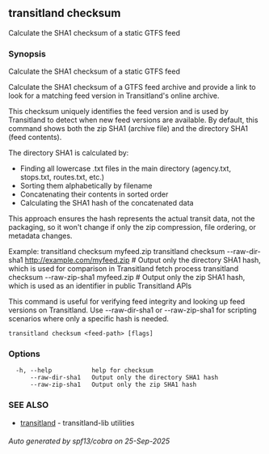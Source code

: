 ## transitland checksum

Calculate the SHA1 checksum of a static GTFS feed

### Synopsis

Calculate the SHA1 checksum of a static GTFS feed

Calculate the SHA1 checksum of a GTFS feed archive and provide a link to look for a matching feed version in Transitland's online archive.

This checksum uniquely identifies the feed version and is used by Transitland to detect when new feed versions are available. By default, this command shows both the zip SHA1 (archive file) and the directory SHA1 (feed contents). 

The directory SHA1 is calculated by:
- Finding all lowercase .txt files in the main directory (agency.txt, stops.txt, routes.txt, etc.)
- Sorting them alphabetically by filename
- Concatenating their contents in sorted order
- Calculating the SHA1 hash of the concatenated data

This approach ensures the hash represents the actual transit data, not the packaging, so it won't change if only the zip compression, file ordering, or metadata changes.

Example:
  transitland checksum myfeed.zip
  transitland checksum --raw-dir-sha1 http://example.com/myfeed.zip  # Output only the directory SHA1 hash, which is used for comparison in Transitland fetch process
  transitland checksum --raw-zip-sha1 myfeed.zip  # Output only the zip SHA1 hash, which is used as an identifier in public Transitland APIs

This command is useful for verifying feed integrity and looking up feed versions on Transitland. Use --raw-dir-sha1 or --raw-zip-sha1 for scripting scenarios where only a specific hash is needed.

```
transitland checksum <feed-path> [flags]
```

### Options

```
  -h, --help           help for checksum
      --raw-dir-sha1   Output only the directory SHA1 hash
      --raw-zip-sha1   Output only the zip SHA1 hash
```

### SEE ALSO

* [transitland](transitland.md)	 - transitland-lib utilities

###### Auto generated by spf13/cobra on 25-Sep-2025
